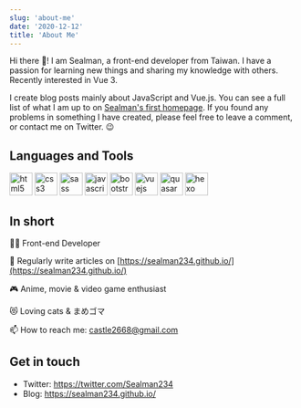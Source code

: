 ```yaml
---
slug: 'about-me'
date: '2020-12-12'
title: 'About Me'
---
```


Hi there 👋! I am Sealman, a front-end developer from Taiwan. I have a passion for learning new things and sharing my knowledge with others. Recently interested in Vue 3.

I create blog posts mainly about JavaScript and Vue.js. You can see a full list of what I am up to on [Sealman's first homepage](https://sealman234.github.io/). If you found any problems in something I have created, please feel free to leave a comment, or contact me on Twitter. 😉

## Languages and Tools

<a href="https://www.w3.org/html/" target="_blank"><img src="https://devicons.github.io/devicon/devicon.git/icons/html5/html5-original-wordmark.svg" alt="html5" width="40" height="40"/></a>
<a href="https://www.w3schools.com/css/" target="_blank"><img src="https://devicons.github.io/devicon/devicon.git/icons/css3/css3-original-wordmark.svg" alt="css3" width="40" height="40"/></a>
<a href="https://sass-lang.com" target="_blank"><img src="https://devicons.github.io/devicon/devicon.git/icons/sass/sass-original.svg" alt="sass" width="40" height="40"/></a>
<a href="https://developer.mozilla.org/en-US/docs/Web/JavaScript" target="_blank"><img src="https://devicons.github.io/devicon/devicon.git/icons/javascript/javascript-original.svg" alt="javascript" width="40" height="40"/></a>
<a href="https://getbootstrap.com" target="_blank"><img src="https://devicons.github.io/devicon/devicon.git/icons/bootstrap/bootstrap-plain.svg" alt="bootstrap" width="40" height="40"/></a>
<a href="https://vuejs.org/" target="_blank"><img src="https://devicons.github.io/devicon/devicon.git/icons/vuejs/vuejs-original-wordmark.svg" alt="vuejs" width="40" height="40"/></a>
<a href="https://quasar.dev/" target="_blank"><img src="https://cdn.quasar.dev/logo/svg/quasar-logo.svg" alt="quasar" width="40" height="40"/></a>
<a href="hexo.io/" target="_blank"><img src="https://www.vectorlogo.zone/logos/hexoio/hexoio-icon.svg" alt="hexo" width="40" height="40"/></a>

## In short

👨‍💻 Front-end Developer

📝 Regularly write articles on [https://sealman234.github.io/](https://sealman234.github.io/)

🎮 Anime, movie & video game enthusiast

😻 Loving cats & まめゴマ

📫 How to reach me: castle2668@gmail.com

## Get in touch

- Twitter: https://twitter.com/Sealman234
- Blog: https://sealman234.github.io/
